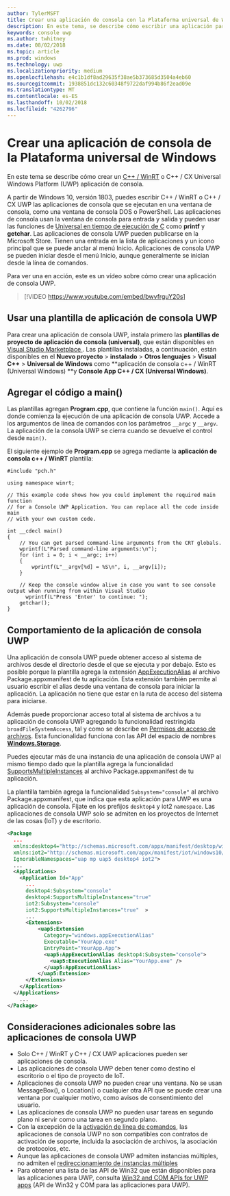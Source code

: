 ```yaml
---
author: TylerMSFT
title: Crear una aplicación de consola con la Plataforma universal de Windows
description: En este tema, se describe cómo escribir una aplicación para UWP que se ejecuta en una ventana de la consola.
keywords: console uwp
ms.author: twhitney
ms.date: 08/02/2018
ms.topic: article
ms.prod: windows
ms.technology: uwp
ms.localizationpriority: medium
ms.openlocfilehash: e4c1b1df8ad29635f38ae5b373685d3504a4eb60
ms.sourcegitcommit: 1938851dc132c60348f9722daf994b86f2ead09e
ms.translationtype: MT
ms.contentlocale: es-ES
ms.lasthandoff: 10/02/2018
ms.locfileid: "4262796"
---
```

# <a name="create-a-universal-windows-platform-console-app"></a>Crear una aplicación de consola de la Plataforma universal de Windows

En este tema se describe cómo crear un [C++ / WinRT](/windows/uwp/cpp-and-winrt-apis/intro-to-using-cpp-with-winrt) o C++ / CX Universal Windows Platform (UWP) aplicación de consola.

A partir de Windows 10, versión 1803, puedes escribir C++ / WinRT o C++ / CX UWP las aplicaciones de consola que se ejecutan en una ventana de consola, como una ventana de consola DOS o PowerShell. Las aplicaciones de consola usan la ventana de consola para entrada y salida y pueden usar las funciones de [Universal en tiempo de ejecución de C](/cpp/c-runtime-library/reference/crt-alphabetical-function-reference) como **printf** y **getchar**. Las aplicaciones de consola UWP pueden publicarse en la Microsoft Store. Tienen una entrada en la lista de aplicaciones y un icono principal que se puede anclar al menú Inicio. Aplicaciones de consola UWP se pueden iniciar desde el menú Inicio, aunque generalmente se inician desde la línea de comandos.

Para ver una en acción, este es un vídeo sobre cómo crear una aplicación de consola UWP.

> [!VIDEO https://www.youtube.com/embed/bwvfrguY20s]

## <a name="use-a-uwp-console-app-template"></a>Usar una plantilla de aplicación de consola UWP 

Para crear una aplicación de consola UWP, instala primero las **plantillas de proyecto de aplicación de consola (universal)**, que están disponibles en [Visual Studio Marketplace ](https://marketplace.visualstudio.com/items?itemName=AndrewWhitechapelMSFT.ConsoleAppUniversal). Las plantillas instaladas, a continuación, están disponibles en el **Nuevo proyecto** > **instalado** > **Otros lenguajes** > **Visual C++** > **Universal de Windows** como **aplicación de consola c++ / WinRT (Universal Windows) **y **Console App C++ / CX (Universal Windows)**.

## <a name="add-your-code-to-main"></a>Agregar el código a main()

Las plantillas agregan **Program.cpp**, que contiene la función `main()`. Aquí es donde comienza la ejecución de una aplicación de consola UWP. Accede a los argumentos de línea de comandos con los parámetros `__argc` y `__argv`. La aplicación de la consola UWP se cierra cuando se devuelve el control desde `main()`.

El siguiente ejemplo de **Program.cpp** se agrega mediante la **aplicación de consola c++ / WinRT** plantilla:

```cppwinrt
#include "pch.h"

using namespace winrt;

// This example code shows how you could implement the required main function
// for a Console UWP Application. You can replace all the code inside main
// with your own custom code.

int __cdecl main()
{
    // You can get parsed command-line arguments from the CRT globals.
    wprintf(L"Parsed command-line arguments:\n");
    for (int i = 0; i < __argc; i++)
    {
        wprintf(L"__argv[%d] = %S\n", i, __argv[i]);
    }

    // Keep the console window alive in case you want to see console output when running from within Visual Studio
      wprintf(L"Press 'Enter' to continue: ");
    getchar();
}
```

## <a name="uwp-console-app-behavior"></a>Comportamiento de la aplicación de consola UWP

Una aplicación de consola UWP puede obtener acceso al sistema de archivos desde el directorio desde el que se ejecuta y por debajo. Esto es posible porque la plantilla agrega la extensión [AppExecutionAlias](https://docs.microsoft.com/uwp/schemas/appxpackage/uapmanifestschema/element-uap5-appexecutionalias) al archivo Package.appxmanifest de tu aplicación. Esta extensión también permite al usuario escribir el alias desde una ventana de consola para iniciar la aplicación. La aplicación no tiene que estar en la ruta de acceso del sistema para iniciarse.

Además puede proporcionar acceso total al sistema de archivos a tu aplicación de consola UWP agregando la funcionalidad restringida `broadFileSystemAccess`, tal y como se describe en [Permisos de acceso de archivos](https://docs.microsoft.com/windows/uwp/files/file-access-permissions). Esta funcionalidad funciona con las API del espacio de nombres [**Windows.Storage**](https://msdn.microsoft.com/library/windows/apps/BR227346).

Puedes ejecutar más de una instancia de una aplicación de consola UWP al mismo tiempo dado que la plantilla agrega la funcionalidad [SupportsMultipleInstances](multi-instance-uwp.md) al archivo Package.appxmanifest de tu aplicación.

La plantilla también agrega la funcionalidad `Subsystem="console"` al archivo Package.appxmanifest, que indica que esta aplicación para UWP es una aplicación de consola. Fíjate en los prefijos `desktop4` y iot2 `namespace`. Las aplicaciones de consola UWP solo se admiten en los proyectos de Internet de las cosas (IoT) y de escritorio.

```xml
<Package
  ...
  xmlns:desktop4="http://schemas.microsoft.com/appx/manifest/desktop/windows10/4" 
  xmlns:iot2="http://schemas.microsoft.com/appx/manifest/iot/windows10/2" 
  IgnorableNamespaces="uap mp uap5 desktop4 iot2">
  ...
  <Applications>
    <Application Id="App"
      ...
      desktop4:Subsystem="console" 
      desktop4:SupportsMultipleInstances="true" 
      iot2:Subsystem="console" 
      iot2:SupportsMultipleInstances="true"  >
      ...
      <Extensions>
          <uap5:Extension 
            Category="windows.appExecutionAlias" 
            Executable="YourApp.exe" 
            EntryPoint="YourApp.App">
            <uap5:AppExecutionAlias desktop4:Subsystem="console">
              <uap5:ExecutionAlias Alias="YourApp.exe" />
            </uap5:AppExecutionAlias>
          </uap5:Extension>
      </Extensions>
    </Application>
  </Applications>
    ...
</Package>
```

## <a name="additional-considerations-for-uwp-console-apps"></a>Consideraciones adicionales sobre las aplicaciones de consola UWP

- Solo C++ / WinRT y C++ / CX UWP aplicaciones pueden ser aplicaciones de consola.
- Las aplicaciones de consola UWP deben tener como destino el escritorio o el tipo de proyecto de IoT.
- Aplicaciones de consola UWP no pueden crear una ventana. No se usan MessageBox(), o Location() o cualquier otra API que se puede crear una ventana por cualquier motivo, como avisos de consentimiento del usuario.
- Las aplicaciones de consola UWP no pueden usar tareas en segundo plano ni servir como una tarea en segundo plano.
- Con la excepción de la [activación de línea de comandos](https://blogs.windows.com/buildingapps/2017/07/05/command-line-activation-universal-windows-apps/#5YJUzjBoXCL4MhAe.97), las aplicaciones de consola UWP no son compatibles con contratos de activación de soporte, incluida la asociación de archivos, la asociación de protocolos, etc.
- Aunque las aplicaciones de consola UWP admiten instancias múltiples, no admiten el [redireccionamiento de instancias múltiples](multi-instance-uwp.md)
- Para obtener una lista de las API de Win32 que están disponibles para las aplicaciones para UWP, consulta [Win32 and COM APIs for UWP apps](https://docs.microsoft.com/uwp/win32-and-com/win32-and-com-for-uwp-apps) (API de Win32 y COM para las aplicaciones para UWP).